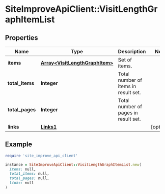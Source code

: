 # SiteImproveApiClient::VisitLengthGraphItemList

## Properties

| Name | Type | Description | Notes |
| ---- | ---- | ----------- | ----- |
| **items** | [**Array&lt;VisitLengthGraphItem&gt;**](VisitLengthGraphItem.md) | Set of items. |  |
| **total_items** | **Integer** | Total number of items in result set. |  |
| **total_pages** | **Integer** | Total number of pages in result set. |  |
| **links** | [**Links1**](Links1.md) |  | [optional] |

## Example

```ruby
require 'site_improve_api_client'

instance = SiteImproveApiClient::VisitLengthGraphItemList.new(
  items: null,
  total_items: null,
  total_pages: null,
  links: null
)
```


